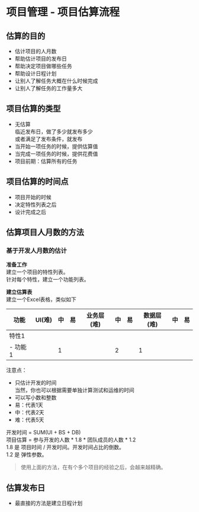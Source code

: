 # 项目管理 - 项目估算流程

## 估算的目的
- 估计项目的人月数  
- 帮助估计项目的发布日  
- 帮助决定项目做哪些任务  
- 帮助设计日程计划  
- 让别人了解任务大概在什么时候完成  
- 让别人了解任务的工作量多大  

## 项目估算的类型
- 无估算  
  临近发布日，做了多少就发布多少  
	或者满足了发布条件，就发布  
- 当开始一项任务的时候，提供估算值  
- 当完成一项任务的时候，提供花费值  
- 项目前期：估算所有的任务  

## 项目估算的时间点
- 项目开始的时候  
- 决定特性列表之后  
- 设计完成之后  

## 估算项目人月数的方法
### 基于开发人月数的估计

**准备工作**  
建立一个项目的特性列表。  
针对每个特性，建立一个功能列表。  

**建立估算表**  
建立一个Excel表格，类似如下  

| 功能    | UI(难) | 中  | 易  | 业务层(难) | 中  | 易  | 数据层(难) | 中  | 易  |  
| ------- | ------ | --- | --- | ---------- | --- | --- | ---------- | --- | --- |  
| 特性1   |  
| - 功能1 |        | 1   |     |            | 2   |     | 1          |     |     |  

注意点：  
- 只估计开发的时间  
  当然，你也可以根据需要单独计算测试和运维的时间  
- 可以写小数和整数  
- 易：代表1天  
- 中：代表2天  
- 难：代表5天  

开发时间 = SUM(UI + BS + DB)  
项目估算 = 参与开发的人数 * 1.8 * 团队成员的人数 * 1.2  
1.8 是 项目时间 / 开发时间。开发时间占比的倒数。  
1.2 是 弹性参数。  

> 使用上面的方法，在有个多个项目的经验之后，会越来越精确。  

## 估算发布日
- 最直接的方法是建立日程计划  

